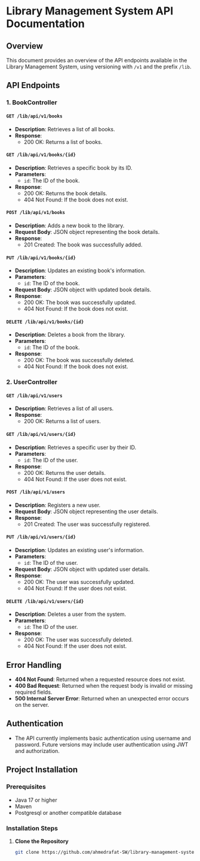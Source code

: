 # Library Management System API Documentation

## Overview
This document provides an overview of the API endpoints available in the Library Management System, using versioning with `/v1` and the prefix `/lib`.

## API Endpoints

### 1. BookController

#### `GET /lib/api/v1/books`
- **Description**: Retrieves a list of all books.
- **Response**: 
  - 200 OK: Returns a list of books.

#### `GET /lib/api/v1/books/{id}`
- **Description**: Retrieves a specific book by its ID.
- **Parameters**:
  - `id`: The ID of the book.
- **Response**:
  - 200 OK: Returns the book details.
  - 404 Not Found: If the book does not exist.

#### `POST /lib/api/v1/books`
- **Description**: Adds a new book to the library.
- **Request Body**: JSON object representing the book details.
- **Response**:
  - 201 Created: The book was successfully added.

#### `PUT /lib/api/v1/books/{id}`
- **Description**: Updates an existing book's information.
- **Parameters**:
  - `id`: The ID of the book.
- **Request Body**: JSON object with updated book details.
- **Response**:
  - 200 OK: The book was successfully updated.
  - 404 Not Found: If the book does not exist.

#### `DELETE /lib/api/v1/books/{id}`
- **Description**: Deletes a book from the library.
- **Parameters**:
  - `id`: The ID of the book.
- **Response**:
  - 200 OK: The book was successfully deleted.
  - 404 Not Found: If the book does not exist.

### 2. UserController

#### `GET /lib/api/v1/users`
- **Description**: Retrieves a list of all users.
- **Response**:
  - 200 OK: Returns a list of users.

#### `GET /lib/api/v1/users/{id}`
- **Description**: Retrieves a specific user by their ID.
- **Parameters**:
  - `id`: The ID of the user.
- **Response**:
  - 200 OK: Returns the user details.
  - 404 Not Found: If the user does not exist.

#### `POST /lib/api/v1/users`
- **Description**: Registers a new user.
- **Request Body**: JSON object representing the user details.
- **Response**:
  - 201 Created: The user was successfully registered.

#### `PUT /lib/api/v1/users/{id}`
- **Description**: Updates an existing user's information.
- **Parameters**:
  - `id`: The ID of the user.
- **Request Body**: JSON object with updated user details.
- **Response**:
  - 200 OK: The user was successfully updated.
  - 404 Not Found: If the user does not exist.

#### `DELETE /lib/api/v1/users/{id}`
- **Description**: Deletes a user from the system.
- **Parameters**:
  - `id`: The ID of the user.
- **Response**:
  - 200 OK: The user was successfully deleted.
  - 404 Not Found: If the user does not exist.

## Error Handling
- **404 Not Found**: Returned when a requested resource does not exist.
- **400 Bad Request**: Returned when the request body is invalid or missing required fields.
- **500 Internal Server Error**: Returned when an unexpected error occurs on the server.

## Authentication
- The API currently implements basic authentication using username and password. Future versions may include user authentication using JWT and authorization.

## Project Installation

### Prerequisites
- Java 17 or higher
- Maven
- Postgresql or another compatible database

### Installation Steps

1. **Clone the Repository**
   ```sh
   git clone https://github.com/ahmedrafat-SW/library-management-system.git
